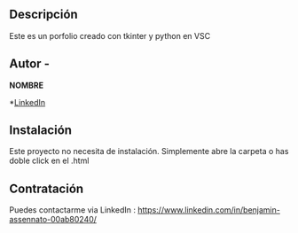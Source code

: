 ## Descripción

Este es un porfolio creado con tkinter y python en VSC

## Autor - 
**NOMBRE**

*[LinkedIn](https://www.linkedin.com/in/benjamin-assennato-00ab80240/)

## Instalación

Este proyecto no necesita de instalación. Simplemente abre la carpeta o has doble click en el .html

## Contratación

Puedes contactarme via LinkedIn : https://www.linkedin.com/in/benjamin-assennato-00ab80240/
